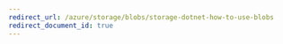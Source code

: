 ```yaml
---
redirect_url: /azure/storage/blobs/storage-dotnet-how-to-use-blobs
redirect_document_id: true
---
```

